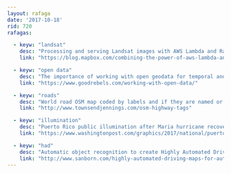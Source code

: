 ```yaml
---
layout: rafaga
date: '2017-10-18'
rid: 720
rafagas:

  - keyw: "landsat"
    desc: "Processing and serving Landsat images with AWS Lambda and Rasterio"
    link: "https://blog.mapbox.com/combining-the-power-of-aws-lambda-and-rasterio-8ffd3648c348"

  - keyw: "open data"
    desc: "The importance of working with open geodata for temporal and economic analysis"
    link: "https://www.goodrebels.com/working-with-open-data/"

  - keyw: "roads"
    desc: "World road OSM map coded by labels and if they are named or not"
    link: "http://www.townsendjennings.com/osm-highway-tags"

  - keyw: "illumination"
    desc: "Puerto Rico public illumination after Maria hurricane recovers slowly"
    link: "https://www.washingtonpost.com/graphics/2017/national/puerto-rico-hurricane-recovery/?tid=ss_in"

  - keyw: "had"
    desc: "Automatic object recognition to create Highly Automated Driving maps"
    link: "http://www.sanborn.com/highly-automated-driving-maps-for-autonomous-vehicles/"
---
```

